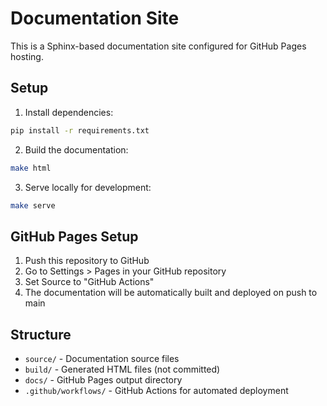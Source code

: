 # Documentation Site

This is a Sphinx-based documentation site configured for GitHub Pages hosting.

## Setup

1. Install dependencies:
```bash
pip install -r requirements.txt
```

2. Build the documentation:
```bash
make html
```

3. Serve locally for development:
```bash
make serve
```

## GitHub Pages Setup

1. Push this repository to GitHub
2. Go to Settings > Pages in your GitHub repository
3. Set Source to "GitHub Actions"
4. The documentation will be automatically built and deployed on push to main

## Structure

- `source/` - Documentation source files
- `build/` - Generated HTML files (not committed)
- `docs/` - GitHub Pages output directory
- `.github/workflows/` - GitHub Actions for automated deployment